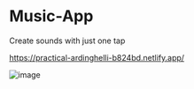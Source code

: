 # Music-App
Create sounds with just one tap

https://practical-ardinghelli-b824bd.netlify.app/

![image](https://user-images.githubusercontent.com/70833594/146583148-462a2f1c-8a0e-4826-9187-f12235881acd.png)
